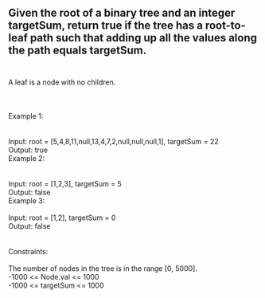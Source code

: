 ## Given the root of a binary tree and an integer targetSum, return true if the tree has a root-to-leaf path such that adding up all the values along the path equals targetSum. <br> <br> 
A leaf is a node with no children. <br> <br> <br> <br> 
Example 1: <br> <br> <br> 
Input: root = [5,4,8,11,null,13,4,7,2,null,null,null,1], targetSum = 22 <br> 
Output: true <br> 
Example 2: <br> <br> <br> 
Input: root = [1,2,3], targetSum = 5 <br> 
Output: false <br> 
Example 3: <br> <br> 
Input: root = [1,2], targetSum = 0 <br> 
Output: false <br> <br> <br> 
Constraints: <br> <br> 
The number of nodes in the tree is in the range [0, 5000]. <br> 
-1000 <= Node.val <= 1000 <br> 
-1000 <= targetSum <= 1000 <br> 
